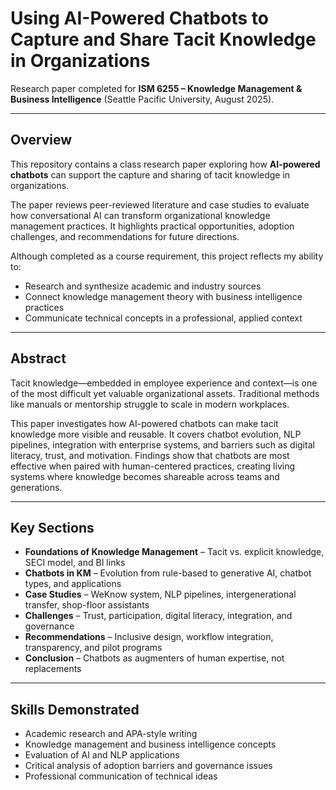 # Using AI-Powered Chatbots to Capture and Share Tacit Knowledge in Organizations
Research paper completed for **ISM 6255 – Knowledge Management & Business Intelligence** (Seattle Pacific University, August 2025).

---

## Overview
This repository contains a class research paper exploring how **AI-powered chatbots** can support the capture and sharing of tacit knowledge in organizations.  

The paper reviews peer-reviewed literature and case studies to evaluate how conversational AI can transform organizational knowledge management practices. It highlights practical opportunities, adoption challenges, and recommendations for future directions.  

Although completed as a course requirement, this project reflects my ability to:  
- Research and synthesize academic and industry sources  
- Connect knowledge management theory with business intelligence practices  
- Communicate technical concepts in a professional, applied context  

---

## Abstract
Tacit knowledge—embedded in employee experience and context—is one of the most difficult yet valuable organizational assets. Traditional methods like manuals or mentorship struggle to scale in modern workplaces.  

This paper investigates how AI-powered chatbots can make tacit knowledge more visible and reusable. It covers chatbot evolution, NLP pipelines, integration with enterprise systems, and barriers such as digital literacy, trust, and motivation. Findings show that chatbots are most effective when paired with human-centered practices, creating living systems where knowledge becomes shareable across teams and generations.

---

## Key Sections
- **Foundations of Knowledge Management** – Tacit vs. explicit knowledge, SECI model, and BI links  
- **Chatbots in KM** – Evolution from rule-based to generative AI, chatbot types, and applications  
- **Case Studies** – WeKnow system, NLP pipelines, intergenerational transfer, shop-floor assistants  
- **Challenges** – Trust, participation, digital literacy, integration, and governance  
- **Recommendations** – Inclusive design, workflow integration, transparency, and pilot programs  
- **Conclusion** – Chatbots as augmenters of human expertise, not replacements  

---

## Skills Demonstrated
- Academic research and APA-style writing  
- Knowledge management and business intelligence concepts  
- Evaluation of AI and NLP applications  
- Critical analysis of adoption barriers and governance issues  
- Professional communication of technical ideas  
